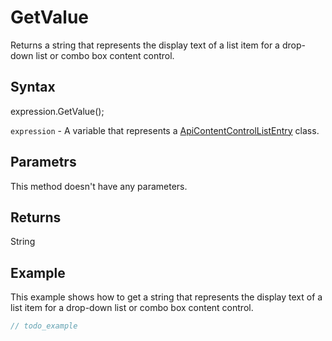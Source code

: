 # GetValue

Returns a string that represents the display text of a list item for a drop-down list or combo box content control.

## Syntax

expression.GetValue();

`expression` - A variable that represents a [ApiContentControlListEntry](../ApiContentControlListEntry.md) class.

## Parametrs

This method doesn't have any parameters.

## Returns

String

## Example

This example shows how to get a string that represents the display text of a list item for a drop-down list or combo box content control.

```javascript
// todo_example
```